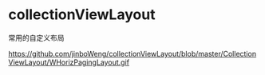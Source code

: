 # collectionViewLayout
常用的自定义布局

https://github.com/jinboWeng/collectionViewLayout/blob/master/CollectionViewLayout/WHorizPagingLayout.gif


